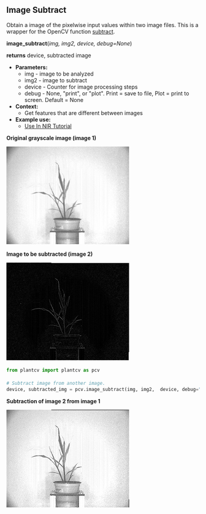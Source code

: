## Image Subtract

Obtain a image of the pixelwise input values within two image files. 
This is a wrapper for the OpenCV function [subtract](http://docs.opencv.org/2.4/modules/core/doc/operations_on_arrays.html#subtract).

**image_subtract**(*img, img2, device, debug=None*)

**returns** device, subtracted image

- **Parameters:**
    - img - image to be analyzed
    - img2 - image to subtract
    - device - Counter for image processing steps
    - debug - None, "print", or "plot". Print = save to file, Plot = print to screen. Default = None
- **Context:**
    - Get features that are different between images
- **Example use:**
    - [Use In NIR Tutorial](nir_tutorial.md)

**Original grayscale image (image 1)**

![Screenshot](img/documentation_images/image_subtract/original_image.jpg)

**Image to be subtracted (image 2)**

![Screenshot](img/documentation_images/image_subtract/image2.jpg)

```python
from plantcv import plantcv as pcv

# Subtract image from another image. 
device, subtracted_img = pcv.image_subtract(img, img2,  device, debug="print")
```

**Subtraction of image 2 from image 1**

![Screenshot](img/documentation_images/image_subtract/subtracted.jpg)
